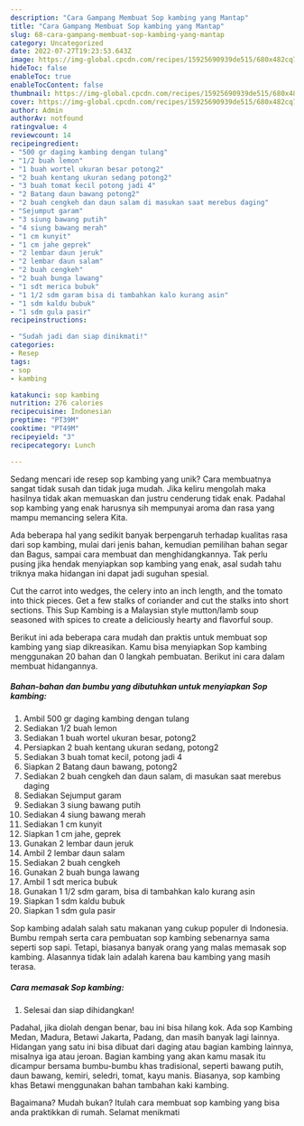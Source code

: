 ```yaml
---
description: "Cara Gampang Membuat Sop kambing yang Mantap"
title: "Cara Gampang Membuat Sop kambing yang Mantap"
slug: 68-cara-gampang-membuat-sop-kambing-yang-mantap
category: Uncategorized
date: 2022-07-27T19:23:53.643Z
image: https://img-global.cpcdn.com/recipes/15925690939de515/680x482cq70/sop-kambing-foto-resep-utama.jpg
hideToc: false
enableToc: true
enableTocContent: false
thumbnail: https://img-global.cpcdn.com/recipes/15925690939de515/680x482cq70/sop-kambing-foto-resep-utama.jpg
cover: https://img-global.cpcdn.com/recipes/15925690939de515/680x482cq70/sop-kambing-foto-resep-utama.jpg
author: Admin
authorAv: notfound
ratingvalue: 4
reviewcount: 14
recipeingredient:
- "500 gr daging kambing dengan tulang"
- "1/2 buah lemon"
- "1 buah wortel ukuran besar potong2"
- "2 buah kentang ukuran sedang potong2"
- "3 buah tomat kecil potong jadi 4"
- "2 Batang daun bawang potong2"
- "2 buah cengkeh dan daun salam di masukan saat merebus daging"
- "Sejumput garam"
- "3 siung bawang putih"
- "4 siung bawang merah"
- "1 cm kunyit"
- "1 cm jahe geprek"
- "2 lembar daun jeruk"
- "2 lembar daun salam"
- "2 buah cengkeh"
- "2 buah bunga lawang"
- "1 sdt merica bubuk"
- "1 1/2 sdm garam bisa di tambahkan kalo kurang asin"
- "1 sdm kaldu bubuk"
- "1 sdm gula pasir"
recipeinstructions:

- "Sudah jadi dan siap dinikmati!"
categories:
- Resep
tags:
- sop
- kambing

katakunci: sop kambing 
nutrition: 276 calories
recipecuisine: Indonesian
preptime: "PT39M"
cooktime: "PT49M"
recipeyield: "3"
recipecategory: Lunch

---
```





Sedang mencari ide resep sop kambing yang unik? Cara membuatnya sangat tidak susah dan tidak juga mudah. Jika keliru mengolah maka hasilnya tidak akan memuaskan dan justru cenderung tidak enak. Padahal sop kambing yang enak harusnya sih mempunyai aroma dan rasa yang mampu memancing selera Kita.





Ada beberapa hal yang sedikit banyak berpengaruh terhadap kualitas rasa dari sop kambing, mulai dari jenis bahan, kemudian pemilihan bahan segar dan Bagus, sampai cara membuat dan menghidangkannya. Tak perlu pusing jika hendak menyiapkan sop kambing yang enak,      asal sudah tahu triknya maka hidangan ini dapat jadi suguhan spesial.














Cut the carrot into wedges, the celery into an inch length, and the tomato into thick pieces. Get a few stalks of coriander and cut the stalks into short sections. This Sup Kambing is a Malaysian style mutton/lamb soup seasoned with spices to create a deliciously hearty and flavorful soup.






Berikut ini ada beberapa cara mudah dan praktis untuk membuat sop kambing yang siap dikreasikan. Kamu bisa menyiapkan Sop kambing menggunakan 20 bahan dan 0 langkah pembuatan. Berikut ini cara dalam membuat hidangannya.

<!--inarticleads1-->

##### Bahan-bahan dan bumbu yang dibutuhkan untuk menyiapkan Sop kambing:

1. Ambil 500 gr daging kambing dengan tulang
1. Sediakan 1/2 buah lemon
1. Sediakan 1 buah wortel ukuran besar, potong2
1. Persiapkan 2 buah kentang ukuran sedang, potong2
1. Sediakan 3 buah tomat kecil, potong jadi 4
1. Siapkan 2 Batang daun bawang, potong2
1. Sediakan 2 buah cengkeh dan daun salam, di masukan saat merebus daging
1. Sediakan Sejumput garam
1. Sediakan 3 siung bawang putih
1. Sediakan 4 siung bawang merah
1. Sediakan 1 cm kunyit
1. Siapkan 1 cm jahe, geprek
1. Gunakan 2 lembar daun jeruk
1. Ambil 2 lembar daun salam
1. Sediakan 2 buah cengkeh
1. Gunakan 2 buah bunga lawang
1. Ambil 1 sdt merica bubuk
1. Gunakan 1 1/2 sdm garam, bisa di tambahkan kalo kurang asin
1. Siapkan 1 sdm kaldu bubuk
1. Siapkan 1 sdm gula pasir


Sop kambing adalah salah satu makanan yang cukup populer di Indonesia. Bumbu rempah serta cara pembuatan sop kambing sebenarnya sama seperti sop sapi. Tetapi, biasanya banyak orang yang malas memasak sop kambing. Alasannya tidak lain adalah karena bau kambing yang masih terasa. 

<!--inarticleads2-->

##### Cara memasak Sop kambing:


1. Selesai dan siap dihidangkan!

Padahal, jika diolah dengan benar, bau ini bisa hilang kok. Ada sop Kambing Medan, Madura, Betawi Jakarta, Padang, dan masih banyak lagi lainnya. Hidangan yang satu ini bisa dibuat dari daging atau bagian kambing lainnya, misalnya iga atau jeroan. Bagian kambing yang akan kamu masak itu dicampur bersama bumbu-bumbu khas tradisional, seperti bawang putih, daun bawang, kemiri, seledri, tomat, kayu manis. Biasanya, sop kambing khas Betawi menggunakan bahan tambahan kaki kambing. 

Bagaimana? Mudah bukan? Itulah cara membuat sop kambing yang bisa anda praktikkan di rumah. Selamat menikmati
